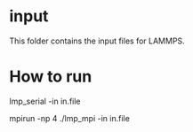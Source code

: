 # input

This folder contains the input files for LAMMPS.

# How to run

lmp_serial -in in.file

mpirun -np 4 ./lmp_mpi -in in.file
